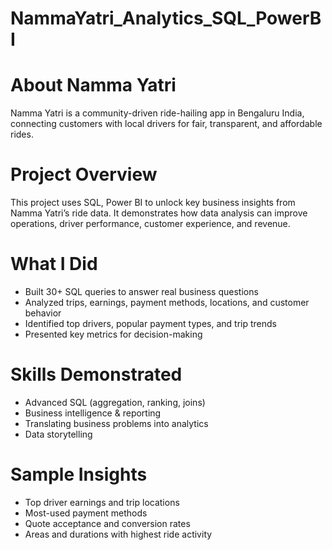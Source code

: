 # NammaYatri_Analytics_SQL_PowerBI

# About Namma Yatri
Namma Yatri is a community-driven ride-hailing app in Bengaluru India, connecting customers with local drivers for fair, transparent, and affordable rides.

# Project Overview
This project uses SQL, Power BI to unlock key business insights from Namma Yatri’s ride data. It demonstrates how data analysis can improve operations, driver performance, customer experience, and revenue.

# What I Did
- Built 30+ SQL queries to answer real business questions
- Analyzed trips, earnings, payment methods, locations, and customer behavior
- Identified top drivers, popular payment types, and trip trends
- Presented key metrics for decision-making

# Skills Demonstrated
- Advanced SQL (aggregation, ranking, joins)
- Business intelligence & reporting
- Translating business problems into analytics
- Data storytelling
  
# Sample Insights
- Top driver earnings and trip locations
- Most-used payment methods
- Quote acceptance and conversion rates
- Areas and durations with highest ride activity
